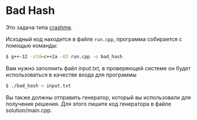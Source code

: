 # Bad Hash

Это задача типа [crashme](../docs/crash_readme.md).

Исходный код находится в файле `run.cpp`, программа собирается с помощью команды:
```sh
$ g++-12 -std=c++2a -O3 run.cpp -o bad_hash
```

Вам нужно заполнить файл input.txt, в проверяющей системе он будет использоваться в качестве входа для программы
```sh
$ ./bad_hash < input.txt
```

Вы также должны отправить генератор, который вы использовали для получения решения.
Для этого пишите код генератора в файле solution/main.cpp.
